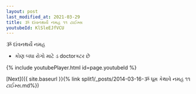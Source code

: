 ```yaml
---
layout: post
last_modified_at: 2021-03-29
title: ૐ દાંવનથર્યે નમહ ૧૧ ટાઈમ્સ
youtubeId: KlSleEJfVCU
---
```

 
 
 ૐ દાંવનથર્યે નમહ  
 
 -  કોણ બધા રોગો માટે ડ doctorક્ટર છે 
 
  
 
  
 
 
 
 
 
 


{% include youtubePlayer.html id=page.youtubeId %}
 
[Next]({{ site.baseurl }}{% link  split1/_posts/2014-03-16-ૐ ધૂમ કેથાવે નમહ ૧૧ ટાઈમ્સ.md%})
 
